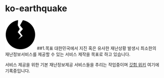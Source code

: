 # ko-earthquake
<img src="https://github.com/python-study-ko/ko-earthquake/blob/master/logo.png?raw=true" width="100">
##1.목표
대한민국에서 지진 혹은 유사한 재난상황 발생시 최소한의 재난정보서비스를 제공할 수 있는 서비스 제작을 목표로 하고 있습니다.

서비스 제공을 위한 기본 재난정보제공 서비스들을 추리는 작업중이며 [깃헙 위키](https://github.com/python-study-ko/ko-earthquake/wiki/%EC%9E%AC%EB%82%9C%EC%A0%95%EB%B3%B4%EC%A0%9C%EA%B3%B5-%EC%84%9C%EB%B9%84%EC%8A%A4-%EB%AA%A8%EC%9D%8C) 여기에 기록중입니다.
